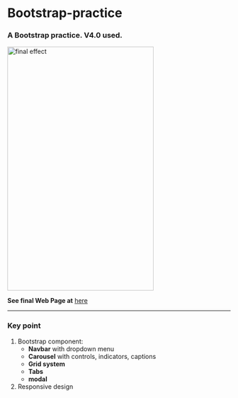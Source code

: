 # Bootstrap-practice

### A Bootstrap practice. V4.0 used.

<img src="http://preview.ibb.co/cXN95H/bootstrap_practice.png" width="330" height="550" alt="final effect" border="0">

__See final Web Page at__ [here](https://jinwangq.github.io/bootstrap-practice/)

---

### Key point
1.  Bootstrap component:
    *   __Navbar__ with dropdown menu
    *   __Carousel__ with controls, indicators, captions
    *   __Grid system__
    *   __Tabs__
    *   __modal__
2.  Responsive design
